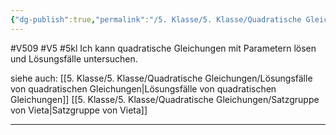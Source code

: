 ```yaml
---
{"dg-publish":true,"permalink":"/5. Klasse/5. Klasse/Quadratische Gleichungen/quadratische Gleichungen mit Parametern/"}
---
```


#V509 #V5 #5kl
Ich kann quadratische Gleichungen mit Parametern lösen und Lösungsfälle untersuchen.

siehe auch:
[[5. Klasse/5. Klasse/Quadratische Gleichungen/Lösungsfälle von quadratischen Gleichungen\|Lösungsfälle von quadratischen Gleichungen]]
[[5. Klasse/5. Klasse/Quadratische Gleichungen/Satzgruppe von Vieta\|Satzgruppe von Vieta]]
___
